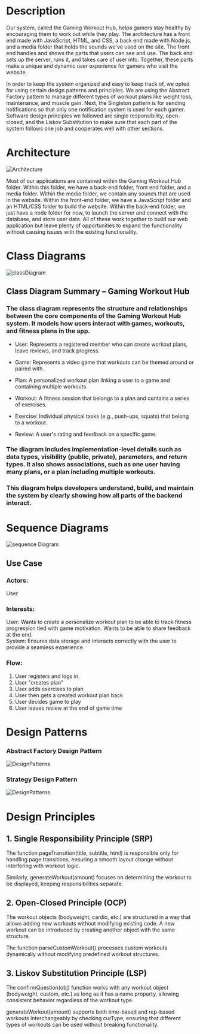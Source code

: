 # Description
Our system, called the Gaming Workout Hub, helps gamers stay healthy by encouraging them to work out while they play. The architecture has a front end made with JavaScript, HTML, and CSS, a back end made with Node.js, and a media folder that holds the sounds we've used on the site. The front end handles and shows the parts that users can see and use. The back end sets up the server, runs it, and takes care of user info. Together, these parts make a unique and dynamic user experience for gamers who visit the website.  

In order to keep the system organized and easy to keep track of, we opted for using certain design patterns and principles. We are using the Abstract Factory pattern to manage different types of workout plans like weight loss, maintenance, and muscle gain. Next, the Singleton pattern is for sending notifications so that only one notification system is used for each gamer. Software design principles we followed are single responsibility, open-closed, and the Liskov Substitution to make sure that each part of the system follows one job and cooperates well with other sections.  

# Architecture

![Architecture](D-5-Pictures/architecture.png)

Most of our applications are contained within the Gaming Workout Hub folder. Within this folder, we have a back-end folder, front end folder, and a media folder. Within the media folder, we contain any sounds that are used in the website. Within the front-end folder, we have a JavaScript folder and an HTML/CSS folder to build the website. Within the back-end folder, we just have a node folder for now, to launch the server and connect with the database, and store user data. All of these work together to build our web application but leave plenty of opportunities to expand the functionality without causing issues with the existing functionality.

# Class Diagrams
![classDiagram](D-5-Pictures/class_diagram.png)
## Class Diagram Summary – Gaming Workout Hub
### The class diagram represents the structure and relationships between the core components of the Gaming Workout Hub system. It models how users interact with games, workouts, and fitness plans in the app.

- User: Represents a registered member who can create workout plans, leave reviews, and track progress.

- Game: Represents a video game that workouts can be themed around or paired with.

- Plan: A personalized workout plan linking a user to a game and containing multiple workouts.

- Workout: A fitness session that belongs to a plan and contains a series of exercises.

- Exercise: Individual physical tasks (e.g., push-ups, squats) that belong to a workout.

- Review: A user's rating and feedback on a specific game.

### The diagram includes implementation-level details such as data types, visibility (public, private), parameters, and return types. It also shows associations, such as one user having many plans, or a plan including multiple workouts.

### This diagram helps developers understand, build, and maintain the system by clearly showing how all parts of the backend interact.

# Sequence Diagrams
![sequence Diagram](D-5-Pictures/sequencediagram.png)  
## Use Case  
### Actors:  
User  
### Interests:  
User: Wants to create a personalize workout plan to be able to track fitness progression tied with game motivation. Wants to be able to share feedback at the end.  
System: Ensures data storage and interacts correctly with the user to provide a seamless experience.  
### Flow:  
1. User registers and logs in.
2. User "creates plan"
3. User adds exercises to plan
4. User then gets a created workout plan back
5. User decides game to play
6. User leaves review at the end of game time


# Design Patterns
### Abstract Factory Design Pattern
![DesignPatterns](D-5-Pictures/factory.png)
### Strategy Design Pattern
![DesignPatterns](D-5-Pictures/strategy.png)

# Design Principles

## 1. Single Responsibility Principle (SRP)

The function pageTransition(title, subtitle, html) is responsible only for handling page transitions, ensuring a smooth layout change without interfering with workout logic.

Similarly, generateWorkout(amount) focuses on determining the workout to be displayed, keeping responsibilities separate.

## 2. Open-Closed Principle (OCP)

The workout objects (bodyweight, cardio, etc.) are structured in a way that allows adding new workouts without modifying existing code. A new workout can be introduced by creating another object with the same structure.

The function parseCustomWorkout() processes custom workouts dynamically without modifying predefined workout structures.

## 3. Liskov Substitution Principle (LSP)

The confirmQuestion(obj) function works with any workout object (bodyweight, custom, etc.) as long as it has a name property, allowing consistent behavior regardless of the workout type.

generateWorkout(amount) supports both time-based and rep-based workouts interchangeably by checking curType, ensuring that different types of workouts can be used without breaking functionality.

